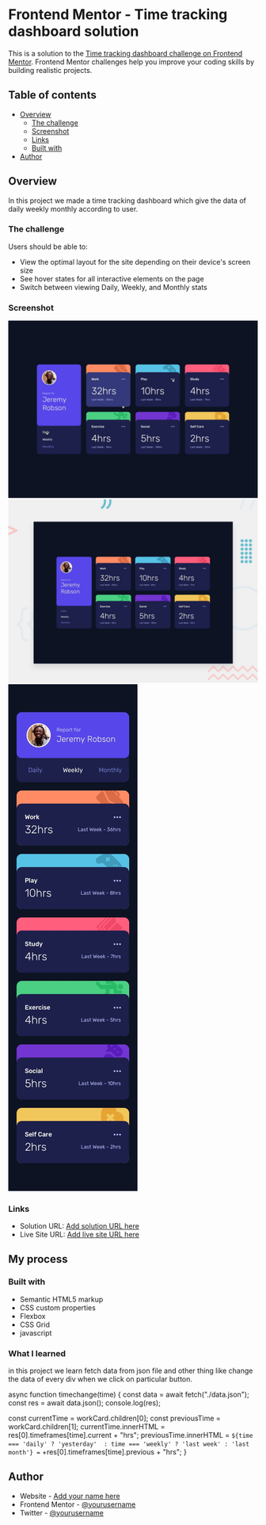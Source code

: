# Frontend Mentor - Time tracking dashboard solution

This is a solution to the [Time tracking dashboard challenge on Frontend Mentor](https://www.frontendmentor.io/challenges/time-tracking-dashboard-UIQ7167Jw). Frontend Mentor challenges help you improve your coding skills by building realistic projects. 

## Table of contents

- [Overview](#overview)
  - [The challenge](#the-challenge)
  - [Screenshot](#screenshot)
  - [Links](#links)
  - [Built with](#built-with)
- [Author](#author)



## Overview
In this project we made a time tracking dashboard which give the data of daily weekly monthly according to user.


### The challenge

Users should be able to:

- View the optimal layout for the site depending on their device's screen size
- See hover states for all interactive elements on the page
- Switch between viewing Daily, Weekly, and Monthly stats

### Screenshot
![alt text](design/active-states.jpg)
![alt text](design/desktop-preview.jpg)
![alt text](design/mobile-design.jpg)

### Links

- Solution URL: [Add solution URL here](https://your-solution-url.com)
- Live Site URL: [Add live site URL here](https://your-live-site-url.com)

## My process

### Built with

- Semantic HTML5 markup
- CSS custom properties
- Flexbox
- CSS Grid
- javascript



### What I learned
in this project we learn fetch data from json file and other thing like change the data of every div
when we click on particular button.

async function timechange(time) {
  const data = await fetch("./data.json");
  const res = await data.json();
  console.log(res);

  const currentTime = workCard.children[0]; 
  const previousTime = workCard.children[1];
  currentTime.innerHTML = res[0].timeframes[time].current + "hrs";
  previousTime.innerHTML = `${time === 'daily' ? 'yesterday'  : time === 'weekly' ? 'last week' : 'last month'} =` +res[0].timeframes[time].previous + "hrs";
}


## Author

- Website - [Add your name here](https://www.your-site.com)
- Frontend Mentor - [@yourusername](https://www.frontendmentor.io/profile/yourusername)
- Twitter - [@yourusername](https://www.twitter.com/yourusername)

